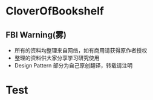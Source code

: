 # CloverOfBookshelf

## FBI Warning(雾)

+ 所有的资料均整理来自网络，如有商用请获得原作者授权
+ 整理的资料供大家分享学习研究使用
+ Design Pattern 部分为自己原创翻译，转载请注明
# Test
